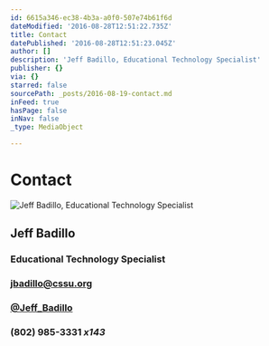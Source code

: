 ```yaml
---
id: 6615a346-ec38-4b3a-a0f0-507e74b61f6d
dateModified: '2016-08-28T12:51:22.735Z'
title: Contact
datePublished: '2016-08-28T12:51:23.045Z'
author: []
description: 'Jeff Badillo, Educational Technology Specialist'
publisher: {}
via: {}
starred: false
sourcePath: _posts/2016-08-19-contact.md
inFeed: true
hasPage: false
inNav: false
_type: MediaObject

---
```

# Contact
![Jeff Badillo, Educational Technology Specialist](https://the-grid-user-content.s3-us-west-2.amazonaws.com/e070abc2-43e3-4791-bff9-f09f9bd7b612.jpg)

## Jeff Badillo

### Educational Technology Specialist

### [jbadillo@cssu.org][0]

### [@Jeff\_Badillo][1]

### (802) 985-3331 _x143_

[0]: http://mailto:jbadillo@cssu.org/ "email Jeff"
[1]: https://twitter.com/Jeff_Badillo "Tweet at Jeff"